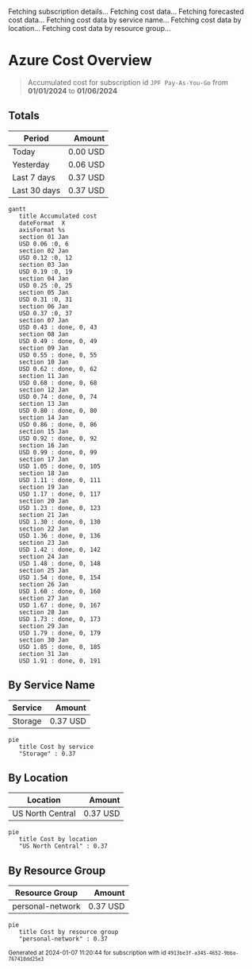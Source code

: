 Fetching subscription details...
Fetching cost data...
Fetching forecasted cost data...
Fetching cost data by service name...
Fetching cost data by location...
Fetching cost data by resource group...
# Azure Cost Overview

> Accumulated cost for subscription id `JPF Pay-As-You-Go` from **01/01/2024** to **01/06/2024**

## Totals

|Period|Amount|
|---|---:|
|Today|0.00 USD|
|Yesterday|0.06 USD|
|Last 7 days|0.37 USD|
|Last 30 days|0.37 USD|

```mermaid
gantt
   title Accumulated cost
   dateFormat  X
   axisFormat %s
   section 01 Jan
   USD 0.06 :0, 6
   section 02 Jan
   USD 0.12 :0, 12
   section 03 Jan
   USD 0.19 :0, 19
   section 04 Jan
   USD 0.25 :0, 25
   section 05 Jan
   USD 0.31 :0, 31
   section 06 Jan
   USD 0.37 :0, 37
   section 07 Jan
   USD 0.43 : done, 0, 43
   section 08 Jan
   USD 0.49 : done, 0, 49
   section 09 Jan
   USD 0.55 : done, 0, 55
   section 10 Jan
   USD 0.62 : done, 0, 62
   section 11 Jan
   USD 0.68 : done, 0, 68
   section 12 Jan
   USD 0.74 : done, 0, 74
   section 13 Jan
   USD 0.80 : done, 0, 80
   section 14 Jan
   USD 0.86 : done, 0, 86
   section 15 Jan
   USD 0.92 : done, 0, 92
   section 16 Jan
   USD 0.99 : done, 0, 99
   section 17 Jan
   USD 1.05 : done, 0, 105
   section 18 Jan
   USD 1.11 : done, 0, 111
   section 19 Jan
   USD 1.17 : done, 0, 117
   section 20 Jan
   USD 1.23 : done, 0, 123
   section 21 Jan
   USD 1.30 : done, 0, 130
   section 22 Jan
   USD 1.36 : done, 0, 136
   section 23 Jan
   USD 1.42 : done, 0, 142
   section 24 Jan
   USD 1.48 : done, 0, 148
   section 25 Jan
   USD 1.54 : done, 0, 154
   section 26 Jan
   USD 1.60 : done, 0, 160
   section 27 Jan
   USD 1.67 : done, 0, 167
   section 28 Jan
   USD 1.73 : done, 0, 173
   section 29 Jan
   USD 1.79 : done, 0, 179
   section 30 Jan
   USD 1.85 : done, 0, 185
   section 31 Jan
   USD 1.91 : done, 0, 191
```

## By Service Name

|Service|Amount|
|---|---:|
|Storage|0.37 USD|

```mermaid
pie
   title Cost by service
   "Storage" : 0.37
```

## By Location

|Location|Amount|
|---|---:|
|US North Central|0.37 USD|

```mermaid
pie
   title Cost by location
   "US North Central" : 0.37
```

## By Resource Group

|Resource Group|Amount|
|---|---:|
|personal-network|0.37 USD|

```mermaid
pie
   title Cost by resource group
   "personal-network" : 0.37
```

<sup>Generated at 2024-01-07 11:20:44 for subscription with id `4913be3f-a345-4652-9bba-767418dd25e3`</sup>
